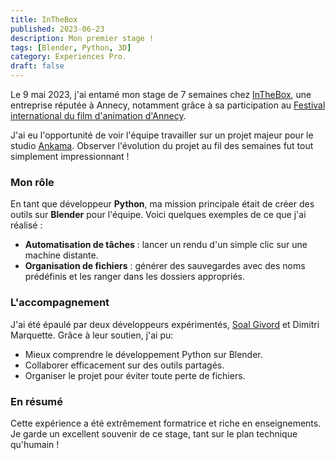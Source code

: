 ```yaml
---
title: InTheBox
published: 2023-06-23
description: Mon premier stage !
tags: [Blender, Python, 3D]
category: Experiences Pro.
draft: false
---
```


<!-- # InTheBox -->

Le 9 mai 2023, j'ai entamé mon stage de 7 semaines chez [InTheBox](https://inthebox.pro), une entreprise réputée à Annecy, notamment grâce à sa participation au [Festival international du film d'animation d'Annecy](https://www.annecyfestival.com).

J'ai eu l'opportunité de voir l'équipe travailler sur un projet majeur pour le studio [Ankama](https://www.ankama.com/fr). Observer l'évolution du projet au fil des semaines fut tout simplement impressionnant !

### Mon rôle

En tant que développeur **Python**, ma mission principale était de créer des outils sur **Blender** pour l'équipe. Voici quelques exemples de ce que j'ai réalisé :

- **Automatisation de tâches** : lancer un rendu d'un simple clic sur une machine distante.
- **Organisation de fichiers** : générer des sauvegardes avec des noms prédéfinis et les ranger dans les dossiers appropriés.

### L'accompagnement

J'ai été épaulé par deux développeurs expérimentés, [Soal Givord](https://www.linkedin.com/in/soal-givord-a9817224/?originalSubdomain=fr) et Dimitri Marquette. Grâce à leur soutien, j'ai pu:

- Mieux comprendre le développement Python sur Blender.
- Collaborer efficacement sur des outils partagés.
- Organiser le projet pour éviter toute perte de fichiers.

### En résumé

Cette expérience a été extrêmement formatrice et riche en enseignements. Je garde un excellent souvenir de ce stage, tant sur le plan technique qu'humain !

